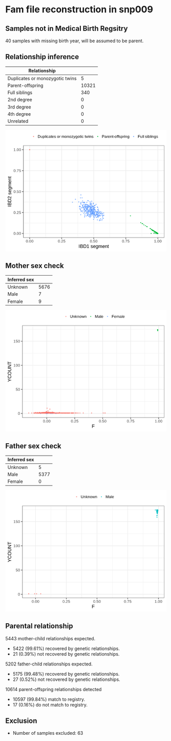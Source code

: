 # Fam file reconstruction in snp009
## Samples not in Medical Birth Regsitry
40 samples with missing birth year, will be assumed to be parent.
## Relationship inference
| Relationship |   |
| ------------ | - |
| Duplicates or monozygotic twins| 5 |
| Parent-offspring| 10321 |
| Full siblings| 340 |
| 2nd degree| 0 |
| 3rd degree| 0 |
| 4th degree| 0 |
| Unrelated| 0 |

![](fam_reconstruction/ibd_plot.png)
## Mother sex check
| Inferred sex |   |
| ------------ | - |
| Unknown | 5676 |
| Male | 7 |
| Female | 9 |

![](fam_reconstruction/mother_sex_plot.png)
## Father sex check
| Inferred sex |   |
| ------------ | - |
| Unknown | 5 |
| Male | 5377 |
| Female | 0 |

![](fam_reconstruction/father_sex_plot.png)
## Parental relationship
5443 mother-child relationships expected.
- 5422 (99.61%) recovered by genetic relationships.
- 21 (0.39%) not recovered by genetic relationships.


5202 father-child relationships expected.
- 5175 (99.48%) recovered by genetic relationships.
- 27 (0.52%) not recovered by genetic relationships.


10614 parent-offspring relationships detected
- 10597 (99.84%) match to registry.
- 17 (0.16%) do not match to registry.


## Exclusion
- Number of samples excluded: 63
